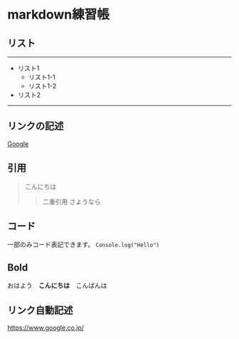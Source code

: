 # markdown練習帳

## リスト
***
- リスト1
    - リスト1-1
    - リスト1-2
- リスト2
***

## リンクの記述
[Google](https://www.google.co.jp/)

## 引用
>こんにちは
>> 二重引用
>さようなら

## コード
一部のみコード表記できます。
`Console.log("Hello")`

## Bold
おはよう　**こんにちは**　こんばんは

## リンク自動記述
https://www.google.co.jp/

